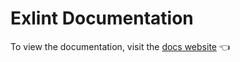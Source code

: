 
# Exlint Documentation

To view the documentation, visit the [docs website](https://docs.exlint.io) :point_left:
